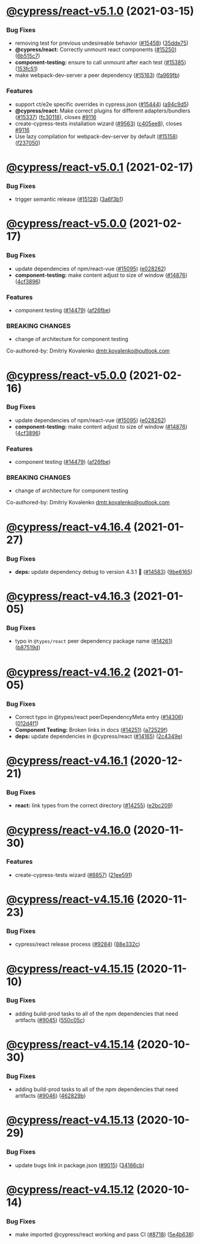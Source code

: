 # [@cypress/react-v5.1.0](https://github.com/cypress-io/cypress/compare/@cypress/react-v5.0.1...@cypress/react-v5.1.0) (2021-03-15)


### Bug Fixes

* removing test for previous undesireable behavior ([#15458](https://github.com/cypress-io/cypress/issues/15458)) ([35dde75](https://github.com/cypress-io/cypress/commit/35dde753560e9d53d1c49131187ff30d8e31fc75))
* **@cypress/react:** Correctly unmount react components ([#15250](https://github.com/cypress-io/cypress/issues/15250)) ([6b515c7](https://github.com/cypress-io/cypress/commit/6b515c777ca2fa599f21dc47d181fd28a7eb6db0))
* **component-testing:** ensure to call unmount after each test ([#15385](https://github.com/cypress-io/cypress/issues/15385)) ([153fc51](https://github.com/cypress-io/cypress/commit/153fc515a53343758393db795879a64494374551))
* make webpack-dev-server a peer dependency ([#15163](https://github.com/cypress-io/cypress/issues/15163)) ([fa969fb](https://github.com/cypress-io/cypress/commit/fa969fba78d86494b5d920f573768677301fad13))


### Features

* support ct/e2e specific overrides in cypress.json ([#15444](https://github.com/cypress-io/cypress/issues/15444)) ([a94c9d5](https://github.com/cypress-io/cypress/commit/a94c9d5ef0da8559f20391fc14396d71fdca7a2f))
* **@cypress/react:** Make correct plugins for different adapters/bundlers ([#15337](https://github.com/cypress-io/cypress/issues/15337)) ([fc30118](https://github.com/cypress-io/cypress/commit/fc301182523f0a645bfb17ea3b541644b9732dd0)), closes [#9116](https://github.com/cypress-io/cypress/issues/9116)
* create-cypress-tests installation wizard ([#9563](https://github.com/cypress-io/cypress/issues/9563)) ([c405ee8](https://github.com/cypress-io/cypress/commit/c405ee89ef5321df6151fdeec1e917ac952c0d38)), closes [#9116](https://github.com/cypress-io/cypress/issues/9116)
* Use lazy compilation for webpack-dev-server by default  ([#15158](https://github.com/cypress-io/cypress/issues/15158)) ([f237050](https://github.com/cypress-io/cypress/commit/f237050fdb49e4e59c07a70bb178d88d0e7387a8))

# [@cypress/react-v5.0.1](https://github.com/cypress-io/cypress/compare/@cypress/react-v5.0.0...@cypress/react-v5.0.1) (2021-02-17)


### Bug Fixes

* trigger semantic release ([#15128](https://github.com/cypress-io/cypress/issues/15128)) ([3a6f3b1](https://github.com/cypress-io/cypress/commit/3a6f3b1928277f7086062b1107f424e5a0247e00))

# [@cypress/react-v5.0.0](https://github.com/cypress-io/cypress/compare/@cypress/react-v4.16.4...@cypress/react-v5.0.0) (2021-02-17)


### Bug Fixes

* update dependencies of npm/react-vue ([#15095](https://github.com/cypress-io/cypress/issues/15095)) ([e028262](https://github.com/cypress-io/cypress/commit/e028262aed485865c4f40162c1f8102970ef91f8))
* **component-testing:** make content adjust to size of window ([#14876](https://github.com/cypress-io/cypress/issues/14876)) ([4cf3896](https://github.com/cypress-io/cypress/commit/4cf3896ecbb074831709f73f22768457fdaf5779))


### Features

* component testing ([#14479](https://github.com/cypress-io/cypress/issues/14479)) ([af26fbe](https://github.com/cypress-io/cypress/commit/af26fbebe6bc609132013a0493a116cc78bb1bd4))


### BREAKING CHANGES

* change of architecture for
component testing

Co-authored-by: Dmitriy Kovalenko <dmtr.kovalenko@outlook.com>

# [@cypress/react-v5.0.0](https://github.com/cypress-io/cypress/compare/@cypress/react-v4.16.4...@cypress/react-v5.0.0) (2021-02-16)


### Bug Fixes

* update dependencies of npm/react-vue ([#15095](https://github.com/cypress-io/cypress/issues/15095)) ([e028262](https://github.com/cypress-io/cypress/commit/e028262aed485865c4f40162c1f8102970ef91f8))
* **component-testing:** make content adjust to size of window ([#14876](https://github.com/cypress-io/cypress/issues/14876)) ([4cf3896](https://github.com/cypress-io/cypress/commit/4cf3896ecbb074831709f73f22768457fdaf5779))


### Features

* component testing ([#14479](https://github.com/cypress-io/cypress/issues/14479)) ([af26fbe](https://github.com/cypress-io/cypress/commit/af26fbebe6bc609132013a0493a116cc78bb1bd4))


### BREAKING CHANGES

* change of architecture for
component testing

Co-authored-by: Dmitriy Kovalenko <dmtr.kovalenko@outlook.com>

# [@cypress/react-v4.16.4](https://github.com/cypress-io/cypress/compare/@cypress/react-v4.16.3...@cypress/react-v4.16.4) (2021-01-27)


### Bug Fixes

* **deps:** update dependency debug to version 4.3.1 🌟 ([#14583](https://github.com/cypress-io/cypress/issues/14583)) ([9be6165](https://github.com/cypress-io/cypress/commit/9be61657f4150ba5dee7b67f806d810f3106d13b))

# [@cypress/react-v4.16.3](https://github.com/cypress-io/cypress/compare/@cypress/react-v4.16.2...@cypress/react-v4.16.3) (2021-01-05)


### Bug Fixes

* typo in `@types/react` peer dependency package name ([#14261](https://github.com/cypress-io/cypress/issues/14261)) ([b87519d](https://github.com/cypress-io/cypress/commit/b87519d4f141a45b053ecd9c96facb792a47e2da))

# [@cypress/react-v4.16.2](https://github.com/cypress-io/cypress/compare/@cypress/react-v4.16.1...@cypress/react-v4.16.2) (2021-01-05)


### Bug Fixes

* Correct typo in @types/react peerDependencyMeta entry ([#14306](https://github.com/cypress-io/cypress/issues/14306)) ([012d4f1](https://github.com/cypress-io/cypress/commit/012d4f1764345a14f06b9e5f9d26949778b3d525))
* **Component Testing:** Broken links in docs ([#14251](https://github.com/cypress-io/cypress/issues/14251)) ([a72529f](https://github.com/cypress-io/cypress/commit/a72529f396baee669c9b112d9296d314177f8cc1))
* **deps:** update dependencies in @cypress/react ([#14165](https://github.com/cypress-io/cypress/issues/14165)) ([2c4349e](https://github.com/cypress-io/cypress/commit/2c4349ea7144495db2411aef58e6e8266cf9d13b))

# [@cypress/react-v4.16.1](https://github.com/cypress-io/cypress/compare/@cypress/react-v4.16.0...@cypress/react-v4.16.1) (2020-12-21)


### Bug Fixes

* **react:** link types from the correct directory ([#14255](https://github.com/cypress-io/cypress/issues/14255)) ([e2bc209](https://github.com/cypress-io/cypress/commit/e2bc2091a9e242b9a46276d57eddfd6daefdd4c8))

# [@cypress/react-v4.16.0](https://github.com/cypress-io/cypress/compare/@cypress/react-v4.15.16...@cypress/react-v4.16.0) (2020-11-30)


### Features

* create-cypress-tests wizard ([#8857](https://github.com/cypress-io/cypress/issues/8857)) ([21ee591](https://github.com/cypress-io/cypress/commit/21ee591d1e9c4083a0c67f2062ced92708c0cedd))

# [@cypress/react-v4.15.16](https://github.com/cypress-io/cypress/compare/@cypress/react-v4.15.15...@cypress/react-v4.15.16) (2020-11-23)


### Bug Fixes

* cypress/react release process ([#9284](https://github.com/cypress-io/cypress/issues/9284)) ([88e332c](https://github.com/cypress-io/cypress/commit/88e332c5303613c182e92b77b25da9604039aaa8))

# [@cypress/react-v4.15.15](https://github.com/cypress-io/cypress/compare/@cypress/react-v4.15.14...@cypress/react-v4.15.15) (2020-11-10)


### Bug Fixes

* adding build-prod tasks to all of the npm dependencies that need artifacts ([#9045](https://github.com/cypress-io/cypress/issues/9045)) ([550c05c](https://github.com/cypress-io/cypress/commit/550c05cc3d7a2a179de21138ae5f8118277df6ef))

# [@cypress/react-v4.15.14](https://github.com/cypress-io/cypress/compare/@cypress/react-v4.15.13...@cypress/react-v4.15.14) (2020-10-30)


### Bug Fixes

* adding build-prod tasks to all of the npm dependencies that need artifacts ([#9046](https://github.com/cypress-io/cypress/issues/9046)) ([462829b](https://github.com/cypress-io/cypress/commit/462829bea1d903b0f1666d4ef2dd85e56636b725))

# [@cypress/react-v4.15.13](https://github.com/cypress-io/cypress/compare/@cypress/react-v4.15.12...@cypress/react-v4.15.13) (2020-10-29)


### Bug Fixes

* update bugs link in package.json ([#9015](https://github.com/cypress-io/cypress/issues/9015)) ([34186cb](https://github.com/cypress-io/cypress/commit/34186cb8b76c230a2506cabb0358d44c3205e0c4))

# [@cypress/react-v4.15.12](https://github.com/cypress-io/cypress/compare/@cypress/react-v4.15.11...@cypress/react-v4.15.12) (2020-10-14)


### Bug Fixes

* make imported @cypress/react working and pass CI ([#8718](https://github.com/cypress-io/cypress/issues/8718)) ([5e4b638](https://github.com/cypress-io/cypress/commit/5e4b6383854a78d10249621ffea9e4e20effe192))
